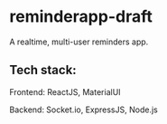 # reminderapp-draft

A realtime, multi-user reminders app.

## Tech stack:

Frontend:
ReactJS, MaterialUI

Backend:
Socket.io, ExpressJS, Node.js

